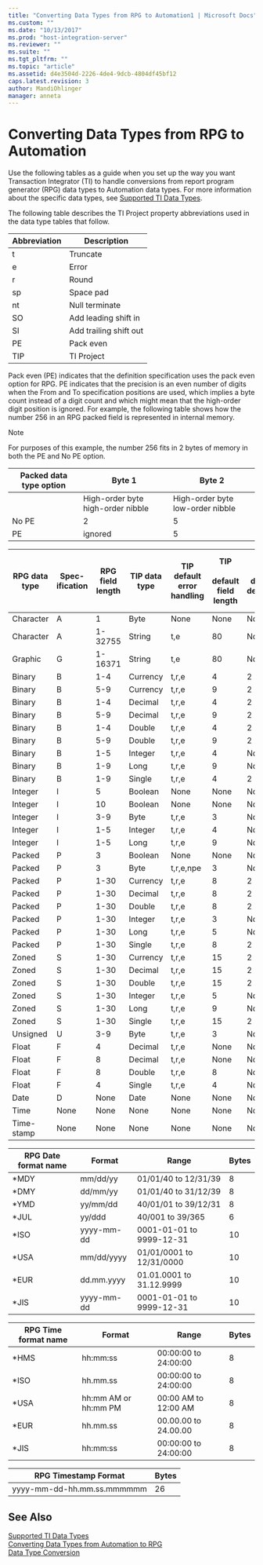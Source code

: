 ```yaml
---
title: "Converting Data Types from RPG to Automation1 | Microsoft Docs"
ms.custom: ""
ms.date: "10/13/2017"
ms.prod: "host-integration-server"
ms.reviewer: ""
ms.suite: ""
ms.tgt_pltfrm: ""
ms.topic: "article"
ms.assetid: d4e3504d-2226-4de4-9dcb-4804df45bf12
caps.latest.revision: 3
author: MandiOhlinger
manager: anneta
---
```

# Converting Data Types from RPG to Automation
Use the following tables as a guide when you set up the way you want Transaction Integrator (TI) to handle conversions from report program generator (RPG) data types to Automation data types. For more information about the specific data types, see [Supported TI Data Types](../core/supported-ti-data-types.md).  
  
 The following table describes the TI Project property abbreviations used in the data type tables that follow.  
  
|Abbreviation|Description|  
|------------------|-----------------|  
|t|Truncate|  
|e|Error|  
|r|Round|  
|sp|Space pad|  
|nt|Null terminate|  
|SO|Add leading shift in|  
|SI|Add trailing shift out|  
|PE|Pack even|  
|TIP|TI Project|  
  
 Pack even (PE) indicates that the definition specification uses the pack even option for RPG. PE indicates that the precision is an even number of digits when the From and To specification positions are used, which implies a byte count instead of a digit count and which might mean that the high-order digit position is ignored. For example, the following table shows how the number 256 in an RPG packed field is represented in internal memory.  
  
> [!NOTE]
>  For purposes of this example, the number 256 fits in 2 bytes of memory in both the PE and No PE option.  
  
|Packed data type option|Byte 1|Byte 2|  
|-----------------------------|------------|------------|  
||High-order byte high-order nibble|High-order byte low-order nibble|Low-order byte high-order nibble|Low-order byte Sign|  
|No PE|2|5|6|0xf|  
|PE|ignored|5|6|0xf|  
  
|RPG data type|Spec-ification|RPG field length|TIP data type|TIP default error handling|TIP<br /><br /> default field length|TIP default decimals|TIP<br /><br /> default string<br /><br /> handling|  
|-------------------|---------------------|----------------------|-------------------|--------------------------------|----------------------------------|--------------------------|-----------------------------------------|  
|Character|A|1|Byte|None|None|None|None|  
|Character|A|1-32755|String|t,e|80|None|sp,nt|  
|Graphic|G|1-16371|String|t,e|80|None|sp|  
|Binary|B|1-4|Currency|t,r,e|4|2|None|  
|Binary|B|5-9|Currency|t,r,e|9|2|None|  
|Binary|B|1-4|Decimal|t,r,e|4|2|None|  
|Binary|B|5-9|Decimal|t,r,e|9|2|None|  
|Binary|B|1-4|Double|t,r,e|4|2|None|  
|Binary|B|5-9|Double|t,r,e|9|2|None|  
|Binary|B|1-5|Integer|t,r,e|4|None|None|  
|Binary|B|1-9|Long|t,r,e|9|None|None|  
|Binary|B|1-9|Single|t,r,e|4|2|None|  
|Integer|I|5|Boolean|None|None|None|None|  
|Integer|I|10|Boolean|None|None|None|None|  
|Integer|I|3-9|Byte|t,r,e|3|None|None|  
|Integer|I|1-5|Integer|t,r,e|4|None|None|  
|Integer|I|1-5|Long|t,r,e|9|None|None|  
|Packed|P|3|Boolean|None|None|None|None|  
|Packed|P|3|Byte|t,r,e,npe|3|None|None|  
|Packed|P|1-30|Currency|t,r,e|8|2|None|  
|Packed|P|1-30|Decimal|t,r,e|8|2|None|  
|Packed|P|1-30|Double|t,r,e|8|2|None|  
|Packed|P|1-30|Integer|t,r,e|3|None|None|  
|Packed|P|1-30|Long|t,r,e|5|None|None|  
|Packed|P|1-30|Single|t,r,e|8|2|None|  
|Zoned|S|1-30|Currency|t,r,e|15|2|None|  
|Zoned|S|1-30|Decimal|t,r,e|15|2|None|  
|Zoned|S|1-30|Double|t,r,e|15|2|None|  
|Zoned|S|1-30|Integer|t,r,e|5|None|None|  
|Zoned|S|1-30|Long|t,r,e|9|None|None|  
|Zoned|S|1-30|Single|t,r,e|15|2|None|  
|Unsigned|U|3-9|Byte|t,r,e|3|None|None|  
|Float|F|4|Decimal|t,r,e|None|None|None|  
|Float|F|8|Decimal|t,r,e|None|None|None|  
|Float|F|8|Double|t,r,e|8|None|None|  
|Float|F|4|Single|t,r,e|4|None|None|  
|Date|D|None|Date|None|None|None|None|  
|Time|None|None|None|None|None|None|None|  
|Time-stamp|None|None|None|None|None|None|None|  
  
|RPG Date format name|Format|Range|Bytes|  
|--------------------------|------------|-----------|-----------|  
|*MDY|mm/dd/yy|01/01/40 to 12/31/39|8|  
|*DMY|dd/mm/yy|01/01/40 to 31/12/39|8|  
|*YMD|yy/mm/dd|40/01/01 to 39/12/31|8|  
|*JUL|yy/ddd|40/001 to 39/365|6|  
|*ISO|yyyy-mm-dd|0001-01-01 to 9999-12-31|10|  
|*USA|mm/dd/yyyy|01/01/0001 to 12/31/0000|10|  
|*EUR|dd.mm.yyyy|01.01.0001 to 31.12.9999|10|  
|*JIS|yyyy-mm-dd|0001-01-01 to 9999-12-31|10|  
  
|RPG Time format name|Format|Range|Bytes|  
|--------------------------|------------|-----------|-----------|  
|*HMS|hh:mm:ss|00:00:00 to 24:00:00|8|  
|*ISO|hh.mm.ss|00:00:00 to 24:00:00|8|  
|*USA|hh:mm AM or hh:mm PM|00:00 AM to 12:00 AM|8|  
|*EUR|hh.mm.ss|00.00.00 to 24.00.00|8|  
|*JIS|hh:mm:ss|00:00:00 to 24:00:00|8|  
  
|RPG Timestamp Format|Bytes|  
|--------------------------|-----------|  
|yyyy-mm-dd-hh.mm.ss.mmmmmm|26|  
  
## See Also  
 [Supported TI Data Types](../core/supported-ti-data-types.md)   
 [Converting Data Types from Automation to RPG](../core/converting-data-types-from-automation-to-rpg.md)   
 [Data Type Conversion](../core/data-type-conversion.md)